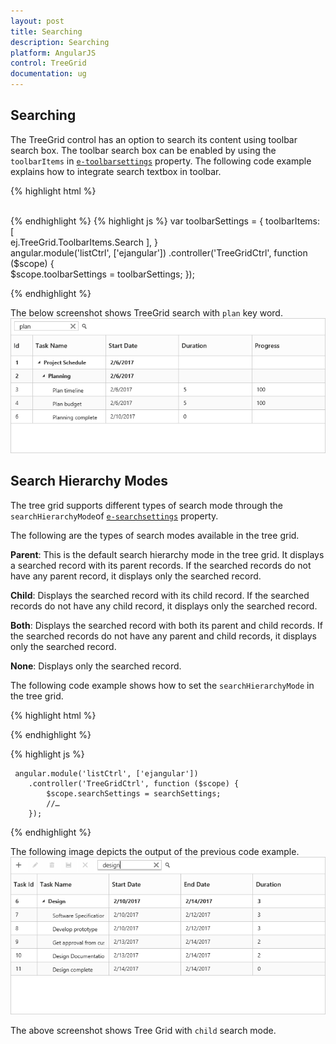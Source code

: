 ```yaml
---
layout: post
title: Searching
description: Searching
platform: AngularJS
control: TreeGrid
documentation: ug
---
```


## Searching

The TreeGrid control has an option to search its content using toolbar search box. The toolbar search box can be enabled by using the `toolbarItems` in [`e-toolbarsettings`](/api/js/ejtreegrid#members:toolbarsettings) property. The following code example explains how to integrate search textbox in toolbar.

{% highlight html %}  
           <div id="angulartreegrid" ej-treegrid e-toolbarsettings="toolbarSettings"></div>            
{% endhighlight %}
{% highlight js %}
var toolbarSettings =
{
    toolbarItems: [        
            ej.TreeGrid.ToolbarItems.Search
        ],
}       
angular.module('listCtrl', ['ejangular'])
       .controller('TreeGridCtrl', function ($scope) {      
              $scope.toolbarSettings = toolbarSettings;
        });
    </script>   
</body>
{% endhighlight %}

The below screenshot shows TreeGrid search with `plan` key word.
![](Searching_images/Searching_img1.png)

## Search Hierarchy Modes

The tree grid supports different types of search mode through the `searchHierarchyMode`of [`e-searchsettings`](/api/js/ejtreegrid#members:searchsettings-searchhierarchymode) property.

The following are the types of search modes available in the tree grid.

**Parent**: This is the default search hierarchy mode in the tree grid. It displays a searched record with its parent records. If the searched records do not have any parent record, it displays only the searched record.

**Child**: Displays the searched record with its child record. If the searched records do not have any child record, it displays only the searched record.

**Both**: Displays the searched record with both its parent and child records. If the searched records do not have any parent and child records, it displays only the searched record.

**None**: Displays only the searched record.

The following code example shows how to set the `searchHierarchyMode` in the tree grid.

{% highlight html %}

<div ej-treegrid id="treegrid" e-searchsettings="searchSettings" //…>
</div>


{% endhighlight %}

{% highlight js %}

     angular.module('listCtrl', ['ejangular'])
        .controller('TreeGridCtrl', function ($scope) {
            $scope.searchSettings = searchSettings;
            //…
        });

{% endhighlight %}

The following image depicts the output of the previous code example.
![](Searching_images/SearchHierarchyModes_img1.png)

The above screenshot shows Tree Grid with `child` search mode.

